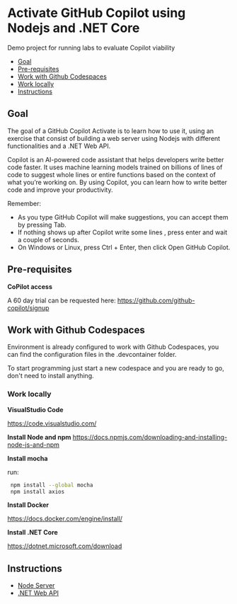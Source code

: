 # Activate GitHub Copilot using Nodejs and .NET Core

Demo project for running labs to evaluate Copilot viability

- [Goal](#goal)
- [Pre-requisites](#pre-requisites)
- [Work with Github Codespaces](#work-with-github-codespaces)
- [Work locally](#work-locally)
- [Instructions](#instructions)

## Goal

The goal of a GitHub Copilot Activate is to learn how to use it, using an exercise that consist of building a web server using Nodejs with different functionalities and a .NET Web API.

 Copilot is an AI-powered code assistant that helps developers write better code faster. It uses machine learning models trained on billions of lines of code to suggest whole lines or entire functions based on the context of what you’re working on. By using Copilot, you can learn how to write better code and improve your productivity.

Remember:

- As you type GitHub Copilot will make suggestions, you can accept them by pressing Tab.
- If nothing shows up after Copilot write some lines , press enter and wait a couple of seconds.
- On Windows or Linux, press Ctrl + Enter, then click Open GitHub Copilot.


## Pre-requisites

**CoPilot access**

A 60 day trial can be requested here: https://github.com/github-copilot/signup

## Work with Github Codespaces

Environment is already configured to work with Github Codespaces, you can find the configuration files in the .devcontainer folder.

To start programming just start a new codespace and you are ready to go, don't need to install anything.

### Work locally

**VisualStudio Code**

https://code.visualstudio.com/

**Install Node and npm**
 https://docs.npmjs.com/downloading-and-installing-node-js-and-npm


**Install mocha**

run:

``` bash
 npm install --global mocha
 npm install axios
```

**Install Docker**

https://docs.docker.com/engine/install/

**Install .NET Core**

https://dotnet.microsoft.com/download


## Instructions

- [Node Server](./exercisefiles/node/README.md)
- [.NET Web API](./exercisefiles/dotnet/README.md)